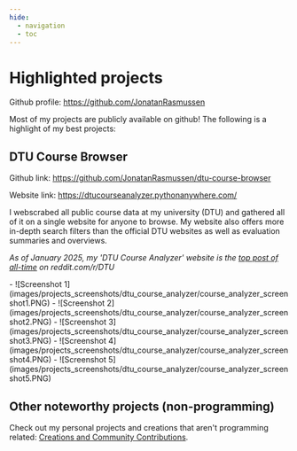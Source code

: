```yaml
---
hide:
  - navigation
  - toc
---
```


# Highlighted projects

Github profile: <https://github.com/JonatanRasmussen>

Most of my projects are publicly available on github! The following is a highlight of my best projects:

## DTU Course Browser

Github link: <https://github.com/JonatanRasmussen/dtu-course-browser>

Website link: <https://dtucourseanalyzer.pythonanywhere.com/>

I webscrabed all public course data at my university (DTU) and gathered all of it on a single website for anyone to browse. My website also offers more in-depth search filters than the official DTU websites as well as evaluation summaries and overviews.

*As of January 2025, my 'DTU Course Analyzer' website is the [top post of all-time](https://www.reddit.com/r/DTU/top/?sort=top&t=all) on reddit.com/r/DTU*

<div class="grid cards" markdown>
- ![Screenshot 1](images/projects_screenshots/dtu_course_analyzer/course_analyzer_screenshot1.PNG)
- ![Screenshot 2](images/projects_screenshots/dtu_course_analyzer/course_analyzer_screenshot2.PNG)
- ![Screenshot 3](images/projects_screenshots/dtu_course_analyzer/course_analyzer_screenshot3.PNG)
- ![Screenshot 4](images/projects_screenshots/dtu_course_analyzer/course_analyzer_screenshot4.PNG)
- ![Screenshot 5](images/projects_screenshots/dtu_course_analyzer/course_analyzer_screenshot5.PNG)
</div>

## Other noteworthy projects (non-programming)

Check out my personal projects and creations that aren't programming related: [Creations and Community Contributions](projects_other.md).
